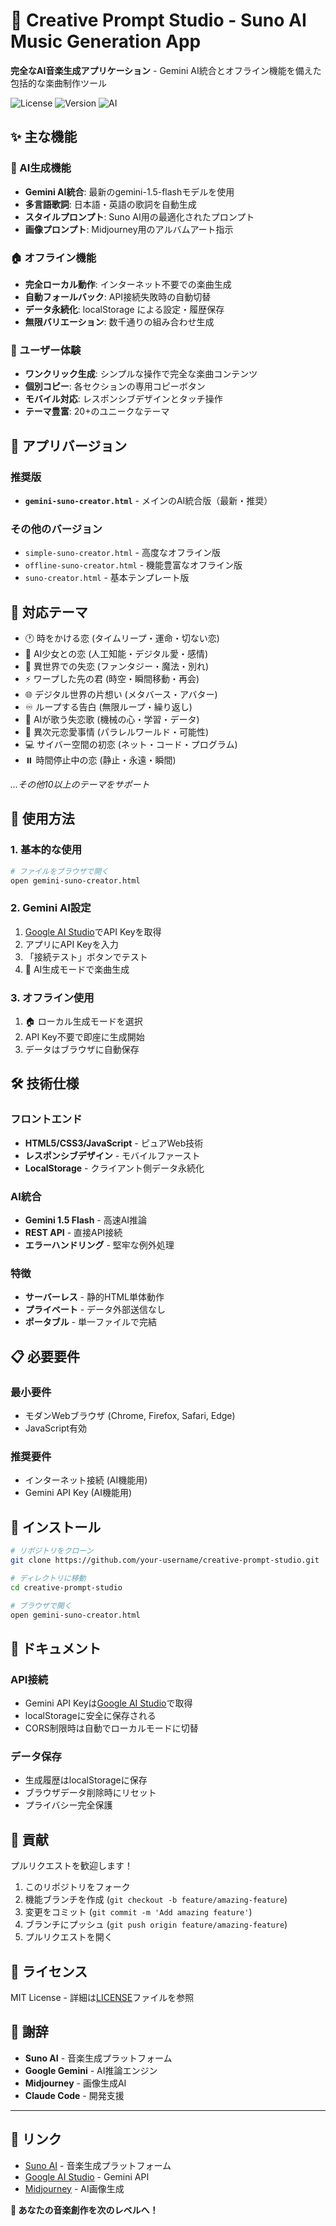 # 🎵 Creative Prompt Studio - Suno AI Music Generation App

**完全なAI音楽生成アプリケーション** - Gemini AI統合とオフライン機能を備えた包括的な楽曲制作ツール

![License](https://img.shields.io/badge/license-MIT-blue.svg)
![Version](https://img.shields.io/badge/version-1.0.0-green.svg)
![AI](https://img.shields.io/badge/AI-Gemini%201.5%20Flash-orange.svg)

## ✨ 主な機能

### 🤖 AI生成機能
- **Gemini AI統合**: 最新のgemini-1.5-flashモデルを使用
- **多言語歌詞**: 日本語・英語の歌詞を自動生成
- **スタイルプロンプト**: Suno AI用の最適化されたプロンプト
- **画像プロンプト**: Midjourney用のアルバムアート指示

### 🏠 オフライン機能
- **完全ローカル動作**: インターネット不要での楽曲生成
- **自動フォールバック**: API接続失敗時の自動切替
- **データ永続化**: localStorage による設定・履歴保存
- **無限バリエーション**: 数千通りの組み合わせ生成

### 📱 ユーザー体験
- **ワンクリック生成**: シンプルな操作で完全な楽曲コンテンツ
- **個別コピー**: 各セクションの専用コピーボタン
- **モバイル対応**: レスポンシブデザインとタッチ操作
- **テーマ豊富**: 20+のユニークなテーマ

## 🚀 アプリバージョン

### 推奨版
- **`gemini-suno-creator.html`** - メインのAI統合版（最新・推奨）

### その他のバージョン
- `simple-suno-creator.html` - 高度なオフライン版
- `offline-suno-creator.html` - 機能豊富なオフライン版  
- `suno-creator.html` - 基本テンプレート版

## 🎯 対応テーマ

- 🕐 時をかける恋 (タイムリープ・運命・切ない恋)
- 🤖 AI少女との恋 (人工知能・デジタル愛・感情)
- 🌟 異世界での失恋 (ファンタジー・魔法・別れ)
- ⚡ ワープした先の君 (時空・瞬間移動・再会)
- 🌐 デジタル世界の片想い (メタバース・アバター)
- ♾️ ループする告白 (無限ループ・繰り返し)
- 🎵 AIが歌う失恋歌 (機械の心・学習・データ)
- 🌌 異次元恋愛事情 (パラレルワールド・可能性)
- 💻 サイバー空間の初恋 (ネット・コード・プログラム)
- ⏸️ 時間停止中の恋 (静止・永遠・瞬間)

*...その他10以上のテーマをサポート*

## 🔧 使用方法

### 1. 基本的な使用
```bash
# ファイルをブラウザで開く
open gemini-suno-creator.html
```

### 2. Gemini AI設定
1. [Google AI Studio](https://aistudio.google.com/app/apikey)でAPI Keyを取得
2. アプリにAPI Keyを入力
3. 「接続テスト」ボタンでテスト
4. 🤖 AI生成モードで楽曲生成

### 3. オフライン使用
1. 🏠 ローカル生成モードを選択
2. API Key不要で即座に生成開始
3. データはブラウザに自動保存

## 🛠️ 技術仕様

### フロントエンド
- **HTML5/CSS3/JavaScript** - ピュアWeb技術
- **レスポンシブデザイン** - モバイルファースト
- **LocalStorage** - クライアント側データ永続化

### AI統合
- **Gemini 1.5 Flash** - 高速AI推論
- **REST API** - 直接API接続
- **エラーハンドリング** - 堅牢な例外処理

### 特徴
- **サーバーレス** - 静的HTML単体動作
- **プライベート** - データ外部送信なし
- **ポータブル** - 単一ファイルで完結

## 📋 必要要件

### 最小要件
- モダンWebブラウザ (Chrome, Firefox, Safari, Edge)
- JavaScript有効

### 推奨要件
- インターネット接続 (AI機能用)
- Gemini API Key (AI機能用)

## 🚀 インストール

```bash
# リポジトリをクローン
git clone https://github.com/your-username/creative-prompt-studio.git

# ディレクトリに移動
cd creative-prompt-studio

# ブラウザで開く
open gemini-suno-creator.html
```

## 📖 ドキュメント

### API接続
- Gemini API Keyは[Google AI Studio](https://aistudio.google.com/app/apikey)で取得
- localStorageに安全に保存される
- CORS制限時は自動でローカルモードに切替

### データ保存
- 生成履歴はlocalStorageに保存
- ブラウザデータ削除時にリセット
- プライバシー完全保護

## 🤝 貢献

プルリクエストを歓迎します！

1. このリポジトリをフォーク
2. 機能ブランチを作成 (`git checkout -b feature/amazing-feature`)
3. 変更をコミット (`git commit -m 'Add amazing feature'`)
4. ブランチにプッシュ (`git push origin feature/amazing-feature`)
5. プルリクエストを開く

## 📄 ライセンス

MIT License - 詳細は[LICENSE](LICENSE)ファイルを参照

## 🙏 謝辞

- **Suno AI** - 音楽生成プラットフォーム
- **Google Gemini** - AI推論エンジン
- **Midjourney** - 画像生成AI
- **Claude Code** - 開発支援

---

## 🔗 リンク

- [Suno AI](https://www.suno.ai/) - 音楽生成プラットフォーム
- [Google AI Studio](https://aistudio.google.com/) - Gemini API
- [Midjourney](https://www.midjourney.com/) - AI画像生成

**🎵 あなたの音楽創作を次のレベルへ！**